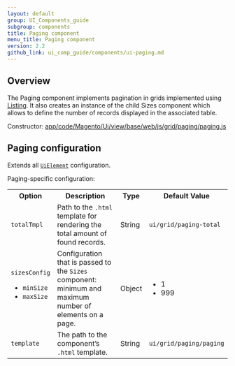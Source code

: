 ```yaml
---
layout: default
group: UI_Components_guide
subgroup: components
title: Paging component
menu_title: Paging component
version: 2.2
github_link: ui_comp_guide/components/ui-paging.md
---
```


## Overview

The Paging component implements pagination in grids implemented using [Listing]({{page.baseurl}}ui_comp_guide/components/ui-listing-grid.html). It also creates an instance of the child Sizes component which allows to define the number of records displayed in the associated table.

Constructor: [app/code/Magento/Ui/view/base/web/js/grid/paging/paging.js]({{site.mage2200url}}app/code/Magento/Ui/view/base/web/js/grid/paging/paging.js)

## Paging configuration

Extends all [`UiElement`]({{page.baseurl}}ui_comp_guide/concepts/ui_comp_uielement_concept.html) configuration.

Paging-specific configuration:

<table>
  <tr>
    <th>Option</th>
    <th>Description</th>
    <th>Type</th>
    <th>Default Value</th>
  </tr>
  <tr>
    <td><code>totalTmpl</code></td>
    <td>Path to the <code>.html</code> template for rendering the total amount of found records.</td>
    <td>String</td>
    <td><code>ui/grid/paging-total</code></td>
  </tr>
  <tr>
    <td><code>sizesConfig</code>
<ul>
<li><code>minSize</code></li>
<li><code>maxSize</code></li>
</ul>

</td>
    <td>Configuration that is passed to the <code>Sizes</code> component: minimum and maximum number of elements on a page.</td>
    <td>Object</td>
    <td><ul>
<li>1</li>
<li>999</li>
</ul></td>
  </tr>
  <tr>
    <td><code>template</code></td>
    <td>The path to the component’s <code>.html</code> template.</td>
    <td>String</td>
    <td><code>ui/grid/paging/paging</code></td>
  </tr>
</table>
